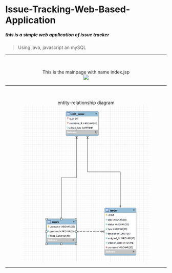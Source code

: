 # Issue-Tracking-Web-Based-Application
 
<h5>this is a simple web application of issue tracker</h5>

><span fill="red">Using java, javascript an mySQL</span><br>

<hr>
<br>
<p align="center">This is the mainpage with name index.jsp<br>

 <img width="1100" src="https://raw.githubusercontent.com/MariosChartsias/Issue-Tracking-Web-Based-Application/main/Images/2022-09-24 15-08-42.gif">
<hr></p>

<br>
<p align="center">entity-relationship diagram <br><img width="400" src="https://raw.githubusercontent.com/MariosChartsias/Issue-Tracking-Web-Based-Application/main/Images/ER%20diagram.jpg">
<hr></p>

